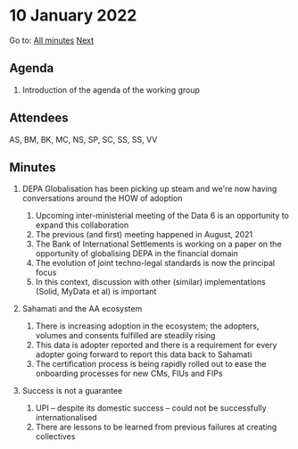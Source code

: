 # 10 January 2022

Go to: [All minutes](../index.md) [Next]()

## Agenda

1. Introduction of the agenda of the working group

## Attendees

AS, BM, BK, MC, NS, SP, SC, SS, SS, VV

## Minutes

1. DEPA Globalisation has been picking up steam and we're now having conversations around the HOW of adoption

   1. Upcoming inter-ministerial meeting of the Data 6 is an opportunity to expand this collaboration
   2. The previous (and first) meeting happened in August, 2021
   3. The Bank of International Settlements is working on a paper on the opportunity of globalising DEPA in the financial domain
   4. The evolution of joint techno-legal standards is now the principal focus
   5. In this context, discussion with other (similar) implementations (Solid, MyData et al) is important

2. Sahamati and the AA ecosystem

   1. There is increasing adoption in the ecosystem; the adopters, volumes and consents fulfilled are steadily rising
   2. This data is adopter reported and there is a requirement for every adopter going forward to report this data back to Sahamati
   3. The certification process is being rapidly rolled out to ease the onboarding processes for new CMs, FIUs and FIPs

3. Success is not a guarantee
   1. UPI – despite its domestic success – could not be successfully internationalised
   2. There are lessons to be learned from previous failures at creating collectives

